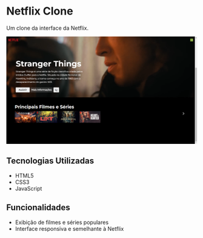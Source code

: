 # Netflix Clone

Um clone da interface da Netflix.

<img src="midia/imagem-site.png" alt="Imagem do projeto Netflix Clone">

## Tecnologias Utilizadas
- HTML5
- CSS3
- JavaScript

## Funcionalidades
- Exibição de filmes e séries populares
- Interface responsiva e semelhante à Netflix



